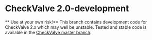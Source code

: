 CheckValve 2.0-development
==========================

** Use at your own risk!**
This branch contains development code for CheckValve 2.x which may well be unstable.  Tested and stable code is available in the [CheckValve master branch](https://github.com/daparker/checkvalve/tree/master).
